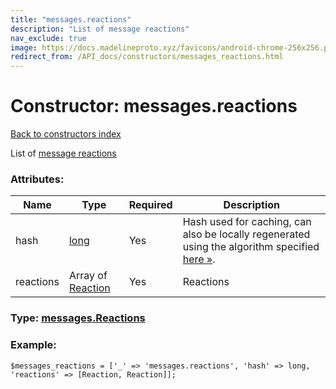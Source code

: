 ```yaml
---
title: "messages.reactions"
description: "List of message reactions"
nav_exclude: true
image: https://docs.madelineproto.xyz/favicons/android-chrome-256x256.png
redirect_from: /API_docs/constructors/messages_reactions.html
---
```

# Constructor: messages.reactions  
[Back to constructors index](/API_docs/constructors/index.html)



List of [message reactions](https://core.telegram.org/api/reactions)

### Attributes:

| Name     |    Type       | Required | Description |
|----------|---------------|----------|-------------|
|hash|[long](/API_docs/types/long.html) | Yes|Hash used for caching, can also be locally regenerated using the algorithm specified [here »](https://core.telegram.org/api/reactions#recent-reactions).|
|reactions|Array of [Reaction](/API_docs/types/Reaction.html) | Yes|Reactions|



### Type: [messages.Reactions](/API_docs/types/messages.Reactions.html)


### Example:

```
$messages_reactions = ['_' => 'messages.reactions', 'hash' => long, 'reactions' => [Reaction, Reaction]];
```  
